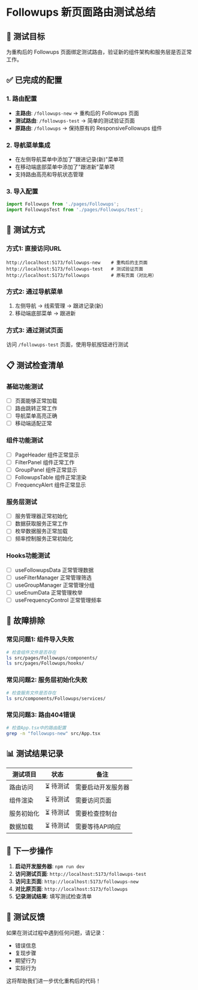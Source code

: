 # Followups 新页面路由测试总结

## 🎯 **测试目标**

为重构后的 Followups 页面绑定测试路由，验证新的组件架构和服务层是否正常工作。

## ✅ **已完成的配置**

### **1. 路由配置**
- **主路由**: `/followups-new` → 重构后的 Followups 页面
- **测试路由**: `/followups-test` → 简单的测试验证页面
- **原路由**: `/followups` → 保持原有的 ResponsiveFollowups 组件

### **2. 导航菜单集成**
- 在左侧导航菜单中添加了"跟进记录(新)"菜单项
- 在移动端底部菜单中添加了"跟进新"菜单项
- 支持路由高亮和导航状态管理

### **3. 导入配置**
```typescript
import Followups from './pages/Followups';
import FollowupsTest from './pages/Followups/test';
```

## 🚀 **测试方式**

### **方式1: 直接访问URL**
```
http://localhost:5173/followups-new    # 重构后的主页面
http://localhost:5173/followups-test   # 测试验证页面
http://localhost:5173/followups        # 原有页面（对比用）
```

### **方式2: 通过导航菜单**
1. 左侧导航 → 线索管理 → 跟进记录(新)
2. 移动端底部菜单 → 跟进新

### **方式3: 通过测试页面**
访问 `/followups-test` 页面，使用导航按钮进行测试

## 📋 **测试检查清单**

### **基础功能测试**
- [ ] 页面能够正常加载
- [ ] 路由跳转正常工作
- [ ] 导航菜单高亮正确
- [ ] 移动端适配正常

### **组件功能测试**
- [ ] PageHeader 组件正常显示
- [ ] FilterPanel 组件正常工作
- [ ] GroupPanel 组件正常显示
- [ ] FollowupsTable 组件正常渲染
- [ ] FrequencyAlert 组件正常显示

### **服务层测试**
- [ ] 服务管理器正常初始化
- [ ] 数据获取服务正常工作
- [ ] 枚举数据服务正常加载
- [ ] 频率控制服务正常初始化

### **Hooks功能测试**
- [ ] useFollowupsData 正常管理数据
- [ ] useFilterManager 正常管理筛选
- [ ] useGroupManager 正常管理分组
- [ ] useEnumData 正常管理枚举
- [ ] useFrequencyControl 正常管理频率

## 🔧 **故障排除**

### **常见问题1: 组件导入失败**
```bash
# 检查组件文件是否存在
ls src/pages/Followups/components/
ls src/pages/Followups/hooks/
```

### **常见问题2: 服务层初始化失败**
```bash
# 检查服务文件是否存在
ls src/components/Followups/services/
```

### **常见问题3: 路由404错误**
```bash
# 检查App.tsx中的路由配置
grep -n "followups-new" src/App.tsx
```

## 📊 **测试结果记录**

| 测试项目 | 状态 | 备注 |
|----------|------|------|
| 路由访问 | ⏳ 待测试 | 需要启动开发服务器 |
| 组件渲染 | ⏳ 待测试 | 需要访问页面 |
| 服务初始化 | ⏳ 待测试 | 需要检查控制台 |
| 数据加载 | ⏳ 待测试 | 需要等待API响应 |

## 🎉 **下一步操作**

1. **启动开发服务器**: `npm run dev`
2. **访问测试页面**: `http://localhost:5173/followups-test`
3. **访问主页面**: `http://localhost:5173/followups-new`
4. **对比原页面**: `http://localhost:5173/followups`
5. **记录测试结果**: 填写测试检查清单

## 📝 **测试反馈**

如果在测试过程中遇到任何问题，请记录：
- 错误信息
- 复现步骤
- 期望行为
- 实际行为

这将帮助我们进一步优化重构后的代码！
